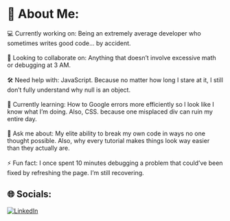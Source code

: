 # 💫 About Me:
💻 Currently working on: Being an extremely average developer who sometimes writes good code… by accident.<br><br>🤝 Looking to collaborate on: Anything that doesn’t involve excessive math or debugging at 3 AM.<br><br>🛠  Need help with: JavaScript. Because no matter how long I stare at it, I still don’t fully understand why null is an object.<br><br>🌱 Currently learning: How to Google errors more efficiently so I look like I know what I’m doing. Also, CSS. because one misplaced div can ruin my entire day.<br><br>💬 Ask me about: My elite ability to break my own code in ways no one thought possible. Also, why every tutorial makes things look way easier than they actually are.<br><br>⚡ Fun fact: I once spent 10 minutes debugging a problem that could’ve been fixed by refreshing the page. I’m still recovering.


## 🌐 Socials:
[![LinkedIn](https://img.shields.io/badge/LinkedIn-%230077B5.svg?logo=linkedin&logoColor=white)](https://linkedin.com/in/www.linkedin.com/in/ridhobintangaulia) 


<!-- Proudly created with GPRM ( https://gprm.itsvg.in ) -->

